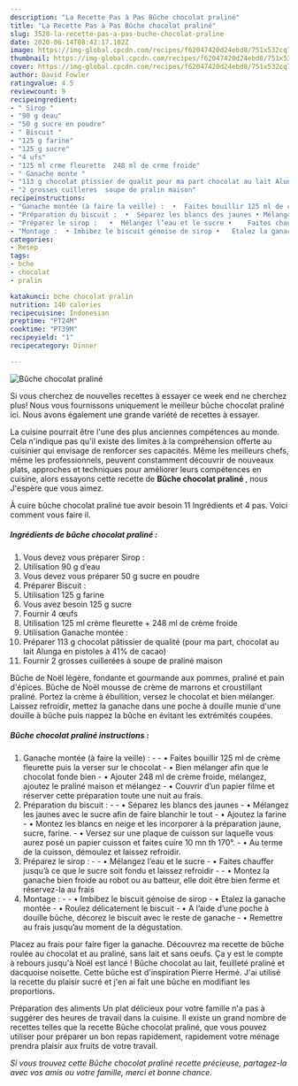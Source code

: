 ```yaml
---
description: "La Recette Pas à Pas Bûche chocolat praliné"
title: "La Recette Pas à Pas Bûche chocolat praliné"
slug: 3528-la-recette-pas-a-pas-buche-chocolat-praline
date: 2020-06-14T08:42:17.102Z
image: https://img-global.cpcdn.com/recipes/f62047420d24ebd8/751x532cq70/buche-chocolat-praline-photo-principale-de-la-recette.jpg
thumbnail: https://img-global.cpcdn.com/recipes/f62047420d24ebd8/751x532cq70/buche-chocolat-praline-photo-principale-de-la-recette.jpg
cover: https://img-global.cpcdn.com/recipes/f62047420d24ebd8/751x532cq70/buche-chocolat-praline-photo-principale-de-la-recette.jpg
author: David Fowler
ratingvalue: 4.5
reviewcount: 9
recipeingredient:
- " Sirop "
- "90 g deau"
- "50 g sucre en poudre"
- " Biscuit "
- "125 g farine"
- "125 g sucre"
- "4 ufs"
- "125 ml crme fleurette  248 ml de crme froide"
- " Ganache monte "
- "113 g chocolat ptissier de qualit pour ma part chocolat au lait Alunga en pistoles  41 de cacao"
- "2 grosses cuilleres  soupe de pralin maison"
recipeinstructions:
- "Ganache montée (à faire la veille) :  •	Faites bouillir 125 ml de crème fleurette puis la verser sur le chocolat •	Bien mélanger afin que le chocolat fonde bien •	Ajouter 248 ml de crème froide, mélangez, ajoutez le praliné maison et mélangez •	Couvrir d’un papier filme et réserver cette préparation toute une nuit au frais."
- "Préparation du biscuit :  •	Séparez les blancs des jaunes •	Mélangez les jaunes avec le sucre afin de faire blanchir le tout •	Ajoutez la farine •	Montez les blancs en neige et les incorporer à la préparation jaune, sucre, farine. •	Versez sur une plaque de cuisson sur laquelle vous aurez posé un papier cuisson et faites cuire 10 mn th 170°. •	Au terme de la cuisson, démoulez et laissez refroidir."
- "Préparez le sirop :   •	Mélangez l’eau et le sucre •	Faites chauffer jusqu’à ce que le sucre soit fondu et laissez refroidir  •	Montez la ganache bien froide au robot ou au batteur, elle doit être bien ferme et réservez-la au frais"
- "Montage :  •	Imbibez le biscuit génoise de sirop •	Etalez la ganache montée •	Roulez délicatement le biscuit •	A l’aide d’une poche à douille bûche, décorez le biscuit avec le reste de ganache •	Remettre au frais jusqu’au moment de la dégustation."
categories:
- Resep
tags:
- bche
- chocolat
- pralin

katakunci: bche chocolat pralin 
nutrition: 140 calories
recipecuisine: Indonesian
preptime: "PT24M"
cooktime: "PT39M"
recipeyield: "1"
recipecategory: Dinner

---
```



![Bûche chocolat praliné](https://img-global.cpcdn.com/recipes/f62047420d24ebd8/751x532cq70/buche-chocolat-praline-photo-principale-de-la-recette.jpg)

Si vous cherchez de nouvelles recettes à essayer ce week end ne cherchez plus! Nous vous fournissons uniquement le meilleur bûche chocolat praliné ici. Nous avons également une grande variété de recettes à essayer.

La cuisine pourrait être l'une des plus anciennes compétences au monde. Cela n'indique pas qu'il existe des limites à la compréhension offerte au cuisinier qui envisage de renforcer ses capacités. Même les meilleurs chefs, même les professionnels, peuvent constamment découvrir de nouveaux plats, approches et techniques pour améliorer leurs compétences en cuisine, alors essayons cette recette de <strong> Bûche chocolat praliné </strong>, nous J'espère que vous aimez.

<!--inarticleads1-->

À cuire bûche chocolat praliné tue avoir besoin 11 Ingrédients et 4 pas. Voici comment vous faire il.

##### Ingrédients de bûche chocolat praliné :

1. Vous devez vous préparer  Sirop :
1. Utilisation 90 g d’eau
1. Vous devez vous préparer 50 g sucre en poudre
1. Préparer  Biscuit :
1. Utilisation 125 g farine
1. Vous avez besoin 125 g sucre
1. Fournir 4 œufs
1. Utilisation 125 ml crème fleurette + 248 ml de crème froide
1. Utilisation  Ganache montée :
1. Préparer 113 g chocolat pâtissier de qualité (pour ma part, chocolat au lait Alunga en pistoles à 41% de cacao)
1. Fournir 2 grosses cuillerées à soupe de praliné maison


Bûche de Noël légère, fondante et gourmande aux pommes, praliné et pain d&#39;épices. Bûche de Noël mousse de crème de marrons et croustillant praliné. Portez la crème à ébullition, versez le chocolat et bien mélanger. Laissez refroidir, mettez la ganache dans une poche à douille munie d&#39;une douille à bûche puis nappez la bûche en évitant les extrémités coupées. 

<!--inarticleads2-->

##### Bûche chocolat praliné instructions :

1. Ganache montée (à faire la veille) : -  - •	Faites bouillir 125 ml de crème fleurette puis la verser sur le chocolat - •	Bien mélanger afin que le chocolat fonde bien - •	Ajouter 248 ml de crème froide, mélangez, ajoutez le praliné maison et mélangez - •	Couvrir d’un papier filme et réserver cette préparation toute une nuit au frais.
1. Préparation du biscuit : -  - •	Séparez les blancs des jaunes - •	Mélangez les jaunes avec le sucre afin de faire blanchir le tout - •	Ajoutez la farine - •	Montez les blancs en neige et les incorporer à la préparation jaune, sucre, farine. - •	Versez sur une plaque de cuisson sur laquelle vous aurez posé un papier cuisson et faites cuire 10 mn th 170°. - •	Au terme de la cuisson, démoulez et laissez refroidir.
1. Préparez le sirop :  -  - •	Mélangez l’eau et le sucre - •	Faites chauffer jusqu’à ce que le sucre soit fondu et laissez refroidir -  - •	Montez la ganache bien froide au robot ou au batteur, elle doit être bien ferme et réservez-la au frais
1. Montage : -  - •	Imbibez le biscuit génoise de sirop - •	Etalez la ganache montée - •	Roulez délicatement le biscuit - •	A l’aide d’une poche à douille bûche, décorez le biscuit avec le reste de ganache - •	Remettre au frais jusqu’au moment de la dégustation.


Placez au frais pour faire figer la ganache. Découvrez ma recette de bûche roulée au chocolat et au praliné, sans lait et sans oeufs. Ça y est le compte à rebours jusqu&#39;à Noël est lancé ! Bûche chocolat au lait, feuilleté praliné et dacquoise noisette. Cette bûche est d&#39;inspiration Pierre Hermé. J&#39;ai utilisé la recette du plaisir sucré et j&#39;en ai fait une bûche en modifiant les proportions. 

<!--inarticleads1-->

<p>
Préparation des aliments Un plat délicieux pour votre famille n'a pas à suggérer des heures de travail dans la cuisine. Il existe un grand nombre de recettes telles que la recette Bûche chocolat praliné, que vous pouvez utiliser pour préparer un bon repas rapidement, rapidement votre ménage prendra plaisir aux fruits de votre travail.
</p>

<p>
<i>Si vous trouvez cette Bûche chocolat praliné recette précieuse, partagez-la avec vos amis ou votre famille, merci et bonne chance.</i>
</p>
